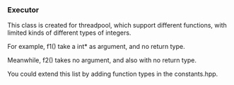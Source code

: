 ### Executor
This class is created for threadpool, which support different functions, with limited kinds of different types of integers.

For example, f1() take a int* as argument, and no return type.

Meanwhile, f2() takes no argument, and also with no return type.

You could extend this list by adding function types in the constants.hpp.
